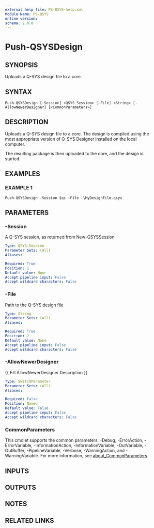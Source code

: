 ```yaml
---
external help file: PS-QSYS-help.xml
Module Name: PS-QSYS
online version:
schema: 2.0.0
---
```


# Push-QSYSDesign

## SYNOPSIS
Uploads a Q-SYS design file to a core.

## SYNTAX

```
Push-QSYSDesign [-Session] <QSYS_Session> [-File] <String> [-AllowNewerDesigner] [<CommonParameters>]
```

## DESCRIPTION
Uploads a Q-SYS design file to a core.
The design is compiled using the most
appropriate version of Q-SYS Designer
installed on the local computer.

The resulting package is then uploaded
to the core, and the design is started.

## EXAMPLES

### EXAMPLE 1
```
Push-QSYSDesign -Session $qs -File .\MyDesignFile.qsys
```

## PARAMETERS

### -Session
A Q-SYS session, as returned from New-QSYSSession

```yaml
Type: QSYS_Session
Parameter Sets: (All)
Aliases:

Required: True
Position: 1
Default value: None
Accept pipeline input: False
Accept wildcard characters: False
```

### -File
Path to the Q-SYS design file

```yaml
Type: String
Parameter Sets: (All)
Aliases:

Required: True
Position: 2
Default value: None
Accept pipeline input: False
Accept wildcard characters: False
```

### -AllowNewerDesigner
{{ Fill AllowNewerDesigner Description }}

```yaml
Type: SwitchParameter
Parameter Sets: (All)
Aliases:

Required: False
Position: Named
Default value: False
Accept pipeline input: False
Accept wildcard characters: False
```

### CommonParameters
This cmdlet supports the common parameters: -Debug, -ErrorAction, -ErrorVariable, -InformationAction, -InformationVariable, -OutVariable, -OutBuffer, -PipelineVariable, -Verbose, -WarningAction, and -WarningVariable. For more information, see [about_CommonParameters](http://go.microsoft.com/fwlink/?LinkID=113216).

## INPUTS

## OUTPUTS

## NOTES

## RELATED LINKS
